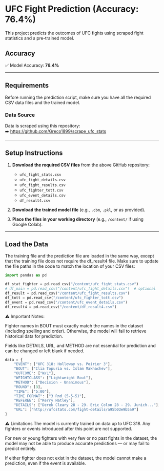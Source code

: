 #  UFC Fight Prediction (Accuracy: 76.4%)

This project predicts the outcomes of UFC fights using scraped fight statistics and a pre-trained model.

##  Accuracy
✅ Model Accuracy: **76.4%**

---

##  Requirements

Before running the prediction script, make sure you have all the required CSV data files and the trained model.

###  Data Source
Data is scraped using this repository:  
➡️ https://github.com/Greco1899/scrape_ufc_stats

---

##  Setup Instructions

1. **Download the required CSV files** from the above GitHub repository:
   - `ufc_fight_stats.csv`
   - `ufc_fight_details.csv`
   - `ufc_fight_results.csv`
   - `ufc_fighter_tott.csv`
   - `ufc_event_details.csv`
   - `df_result4.csv`

2. **Download the trained model file** (e.g., `.cbm`, `.pkl`, or as provided).

3. **Place the files in your working directory** (e.g., `/content/` if using Google Colab).

---

##  Load the Data
The training file and the prediction file are loaded in the same way, except that the training file does not require the df_result4 file.
Make sure to update the file paths in the code to match the location of your CSV files:

```python
import pandas as pd

df_stat_fighter = pd.read_csv("/content/ufc_fight_stats.csv")
# df_main = pd.read_csv("/content/ufc_fight_details.csv")  # optional
df_result = pd.read_csv("/content/ufc_fight_results.csv")
df_tott = pd.read_csv("/content/ufc_fighter_tott.csv")
df_event = pd.read_csv("/content/ufc_event_details.csv")
df_result4 = pd.read_csv("/content/df_result4.csv")
```

⚠️ Important Notes:

Fighter names in BOUT must exactly match the names in the dataset (including spelling and order). Otherwise, the model will fail to retrieve historical data for prediction.

Fields like DETAILS, URL, and METHOD are not essential for prediction and can be changed or left blank if needed.
```python
data = {
    "EVENT": ["UFC 318: Holloway vs. Poirier 3"],
    "BOUT": ["Ilia Topuria vs. Islam Makhachev"],
    "OUTCOME": ["W/L"],
    "WEIGHTCLASS": ["Lightweight Bout"],
    "METHOD": ["Decision - Unanimous"],
    "ROUND": [3],
    "TIME": ["5:00"],
    "TIME FORMAT": ["3 Rnd (5-5-5)"],
    "REFEREE": ["Kerry Hatley"],
    "DETAILS": ["Derek Cleary 28 - 29. Eric Colon 28 - 29. Junich..."],
    "URL": ["http://ufcstats.com/fight-details/a95b03e9b5a9"]
}

```
⚠️ Limitations
The model is currently trained on data up to UFC 318. Any fighters or events introduced after this point are not supported.

For new or young fighters with very few or no past fights in the dataset, the model may not be able to produce accurate predictions — or may fail to predict entirely.

If either fighter does not exist in the dataset, the model cannot make a prediction, even if the event is available.


